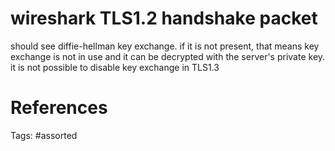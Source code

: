 # wireshark TLS1.2 handshake packet
should see diffie-hellman key exchange.
if it is not present, that means key exchange is not in use and it can be decrypted with the server's private key.
it is not possible to disable key exchange in TLS1.3

# References

Tags:
    #assorted

